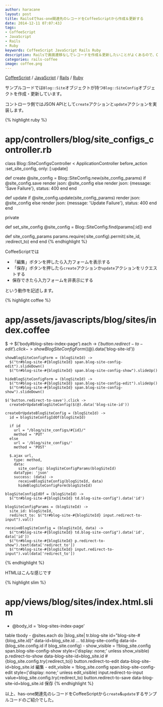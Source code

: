 ```yaml
---
author: haracane
layout: post
title: Rails4でhas-one関連先のレコードをCoffeeScriptから作成＆更新する
date: 2014-12-11 07:07:43J
tags:
- CoffeeScript
- JavaScript
- Rails
- Ruby
keywords: CoffeeScript JavaScript Rails Ruby
description: Railsで画面遷移なしでレコードを作成＆更新したいことがよくあるので、CoffeeScriptを使った実装パターンをまとめてみました。
categories: rails-coffee
image: coffee.png
---
```

[CoffeeScript](/tags/coffeescript/) / [JavaScript](/tags/javascript/) / [Rails](/tags/rails/) / [Ruby](/tags/ruby/)

サンプルコードでは`Blog::Site`オブジェクトが持つ`Blog::SiteConfig`オブジェクトを作成・更新しています。

コントローラ側ではJSON APIとして`create`アクションと`update`アクションを実装します。

{% highlight ruby %}
# app/controllers/blog/site_configs_controller.rb
class Blog::SiteConfigsController < ApplicationController
  before_action :set_site_config, only: [:update]

  def create
    @site_config =
      Blog::SiteConfig.new(site_config_params)
    if @site_config.save
      render json: @site_config
    else
      render json: {message: 'Save Failure'}, status: 400
    end
  end

  def update
    if @site_config.update(site_config_params)
      render json: @site_config
    else
      render json: {message: 'Update Failure'}, status: 400
    end
  end

  private

  def set_site_config
    @site_config = Blog::SiteConfig.find(params[:id])
  end

  def site_config_params
    params.require(:site_config).permit(:site_id, :redirect_to)
  end
end
{% endhighlight %}

CoffeeScriptでは

* 「編集」ボタンを押したら入力フォームを表示する
* 「保存」ボタンを押したら`create`アクションか`update`アクションをリクエストする
* 保存できたら入力フォームを非表示にする

という動作を記述します。

{% highlight coffee %}
# app/assets/javascripts/blog/sites/index.coffee
$ ->
  $('body#blog-sites-index-page').each ->
    $('button.redirect-to-edit').click ->
      showBlogSiteConfigForm($(@).data('blog-site-id'))

    showBlogSiteConfigForm = (blogSiteId) ->
      $("tr#blog-site-#{blogSiteId} span.blog-site-config-edit").slideDown()
      $("tr#blog-site-#{blogSiteId} span.blog-site-config-show").slideUp()

    hideBlogSiteConfigForm = (blogSiteId) ->
      $("tr#blog-site-#{blogSiteId} span.blog-site-config-edit").slideUp()
      $("tr#blog-site-#{blogSiteId} span.blog-site-config-show").slideDown()

    $('button.redirect-to-save').click ->
      createOrUpdateBlogSiteConfig($(@).data('blog-site-id'))

    createOrUpdateBlogSiteConfig = (blogSiteId) ->
      id = blogSiteConfigIdOf(blogSiteId)

      if id
        url = "/blog/site_configs/#{id}/"
        method = 'PUT'
      else
        url = '/blog/site_configs/'
        method = 'POST'

      $.ajax url,
        type: method,
        data:
          site_config: blogSiteConfigParams(blogSiteId)
        dataType: 'json'
        success: (data) ->
          receiveBlogSiteConfig(blogSiteId, data)
          hideBlogSiteConfigForm(blogSiteId)

    blogSiteConfigIdOf = (blogSiteId) ->
      $("tr#blog-site-#{blogSiteId} td.blog-site-config").data('id')

    blogSiteConfigParams = (blogSiteId) ->
      site_id: blogSiteId,
      redirect_to: $("tr#blog-site-#{blogSiteId} input.redirect-to-input").val()

    receiveBlogSiteConfig = (blogSiteId, data) ->
      $("tr#blog-site-#{blogSiteId} td.blog-site-config").data('id', data['id'])
      $("tr#blog-site-#{blogSiteId} p.redirect-to-show").text(data['redirect_to'])
      $("tr#blog-site-#{blogSiteId} input.redirect-to-input").val(data['redirect_to'])
{% endhighlight %}

HTMLはこんな感じです

{% highlight slim %}
# app/views/blog/sites/index.html.slim
- @body_id = 'blog-sites-index-page'

table
  tbody
    - @sites.each do |blog_site|
      tr.blog-site id="blog-site-#{blog_site.id}" data-id=blog_site.id
        ...
        td.blog-site-config data-id=(blog_site.config.id if blog_site.config)
          - show_visible = !!blog_site.config
          span.blog-site-config-show style=('display: none;' unless show_visible)
            p.redirect-to-show data-blog-site-id=blog_site.id #{blog_site.config.try(:redirect_to)}
            button.redirect-to-edit data-blog-site-id=blog_site.id 編集
          - edit_visible = !blog_site.config
          span.blog-site-config-edit style=('display: none;' unless edit_visible)
            input.redirect-to-input value=blog_site.config.try(:redirect_to)
            button.redirect-to-save data-blog-site-id=blog_site.id 保存
{% endhighlight %}

以上、has-one関連先のレコードをCoffeeScriptから`create`&`update`するサンプルコードのご紹介でした。

